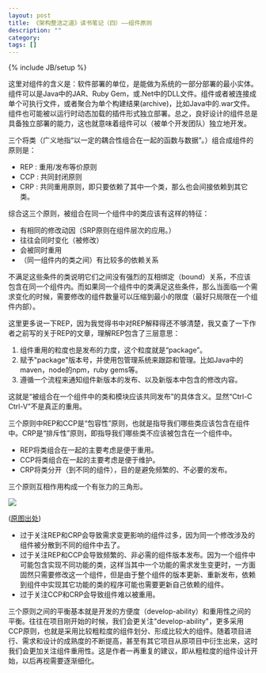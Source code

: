 ```yaml
---
layout: post
title: 《架构整洁之道》读书笔记（四）——组件原则
description: ""
category:
tags: []
---
```


{% include JB/setup %}

这里对组件的含义是：软件部署的单位，是能做为系统的一部分部署的最小实体。组件可以是Java中的JAR、Ruby Gem，或.Net中的DLL文件。组件或者被连接成单个可执行文件，或者聚合为单个构建结果(archive)，比如Java中的.war文件。组件也可能被以运行时动态加载的插件形式独立部署。总之，良好设计的组件总是具备独立部署的能力，这也就意味着组件可以（被单个开发团队）独立地开发。

三个将类（广义地指“以一定的耦合性组合在一起的函数与数据”。）组合成组件的原则是：

+ REP : 重用/发布等价原则
+ CCP : 共同封闭原则
+ CRP : 共同重用原则，即只要依赖了其中一个类，那么也会间接依赖到其它类。

综合这三个原则，被组合在同一个组件中的类应该有这样的特征：
+ 有相同的修改动因（SRP原则在组件层次的应用。）
+ 往往会同时变化（被修改）
+ 会被同时重用
+ （同一组件内的类之间）有比较多的依赖关系

不满足这些条件的类说明它们之间没有强烈的互相绑定（bound）关系，不应该包含在同一个组件内。而如果同一个组件中的类满足这些条件，那么当面临一个需求变化的时候，需要修改的组件数量可以压缩到最小的限度（最好只局限在一个组件内部）。

这里更多说一下REP，因为我觉得书中对REP解释得还不够清楚，我又查了一下作者之前写的关于REP的文章，理解REP包含了三层意思：

1. 组件重用的粒度也是发布的力度，这个粒度就是“package”。
2. 赋予"package"版本号，并使用包管理系统来跟踪和管理。比如Java中的maven，node的npm，ruby gems等。
3. 遵循一个流程来通知组件新版本的发布、以及新版本中包含的修改内容。

这就是“被组合在一个组件中的类和模块应该共同发布”的具体含义。显然“Ctrl-C Ctrl-V”不是真正的重用。

三个原则中REP和CCP是“包容性”原则，也就是指导我们哪些类应该包含在组件中。CRP是“排斥性”原则，即指导我们哪些类不应该被包含在一个组件中。

+ REP将类组合在一起的主要考虑是便于重用。
+ CCP将类组合在一起的主要考虑是便于维护。
+ CRP将类分开（到不同的组件），目的是避免频繁的、不必要的发布。

三个原则互相作用构成一个有张力的三角形。

![](https://www.codingblocks.net/wp-content/uploads/2017/12/CohesionPrinciplesTensionDiagram.jpg)

([原图出处](https://www.codingblocks.net/podcast/clean-architecture-components-and-component-cohesion/))

+ 过于关注REP和CRP会导致需求变更影响的组件过多，因为同一个修改涉及的组件被分散到不同的组件中去了。
+ 过于关注REP和CCP会导致频繁的、非必需的组件版本发布。因为一个组件中可能包含实现不同功能的类，这样当其中一个功能的需求发生变更时，一方面固然只需要修改这一个组件，但是由于整个组件的版本更新、重新发布，依赖到组件中实现其它功能的类的程序可能也需要更新自己依赖的组件。
+ 过于关注CCP和CRP会导致组件难以被重用。

三个原则之间的平衡基本就是开发的方便度（develop-ability）和重用性之间的平衡。往往在项目刚开始的时候，我们会更关注"develop-ability"，更多采用CCP原则，也就是采用比较粗粒度的组件划分、形成比较大的组件。随着项目进行、需求和设计的成熟度的不断提高，甚至有其它项目从原项目中衍生出来，这时我们会更加关注组件重用性。这是作者一再重复的建议，即从粗粒度的组件设计开始，以后再视需要逐渐细化。




